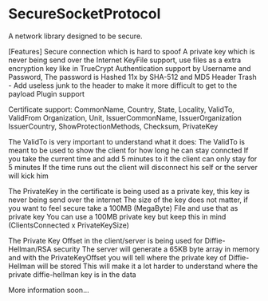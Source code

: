 SecureSocketProtocol
====================

A network library designed to be secure.

[Features]
Secure connection which is hard to spoof
A private key which is never being send over the Internet
KeyFile support, use files as a extra encryption key like in TrueCrypt
Authentication support by Username and Password, The password is Hashed 11x by SHA-512 and MD5
Header Trash - Add useless junk to the header to make it more difficult to get to the payload
Plugin support


Certificate support:
CommonName, Country, State, Locality, ValidTo, ValidFrom
Organization, Unit, IssuerCommonName, IssuerOrganization
IssuerCountry, ShowProtectionMethods, Checksum, PrivateKey

The ValidTo is very important to understand what it does:
The ValidTo is meant to be used to show the client for how long he can stay conncted
If you take the current time and add 5 minutes to it the client can only stay for 5 minutes
If the time runs out the client will disconnect his self or the server will kick him

The PrivateKey in the certificate is being used as a private key, this key is never being send over the internet
The size of the key does not matter, if you want to feel secure take a 100MB (MegaByte) File and use that as private key
You can use a 100MB private key but keep this in mind (ClientsConnected x PrivateKeySize)

The Private Key Offset in the client/server is being used for Diffie-Hellman/RSA security
The server will generate a 65KB byte array in memory and with the PrivateKeyOffset you will tell where the private key of Diffie-Hellman will be stored
This will make it a lot harder to understand where the private diffie-hellman key is in the data

More information soon...
